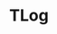 ---
title: "TLog"
description: "Lightweight distributed log label tracking framwork"
subDesc: "Lightweight distributed log label tracking framwork"
feature1Img: ""
feature1Title: ""
feature1Desc: ""
feature2Img: ""
feature2Title: ""
feature2Desc: ""
feature3Img: ""
feature3Title: ""
feature3Desc: ""
feature4Img: ""
feature4Title: ""
feature4Desc: ""
feature5Img: ""
feature5Title: ""
feature5Desc: ""
feature6Img: ""
feature6Title: ""
feature6Desc: ""
startUp: "Start up"
link: "https://yomahub.com/tlog/"
github: "https://github.com/dromara/TLog"
gitee: "https://gitee.com/dromara/TLog"
level: "tool"
weight: 7
icon: "/img/logo/tlog.png"
showIntroduce: false
showFeature: false
---